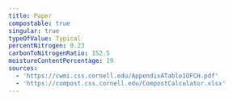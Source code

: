 ```yaml
---
title: Paper
compostable: true
singular: true
typeOfValue: Typical
percentNitrogen: 0.23
carbonToNitrogenRatio: 152.5
moistureContentPercentage: 19
sources:
  - 'https://cwmi.css.cornell.edu/AppendixATable1OFCH.pdf'
  - 'https://compost.css.cornell.edu/CompostCalculator.xlsx'
---
```


